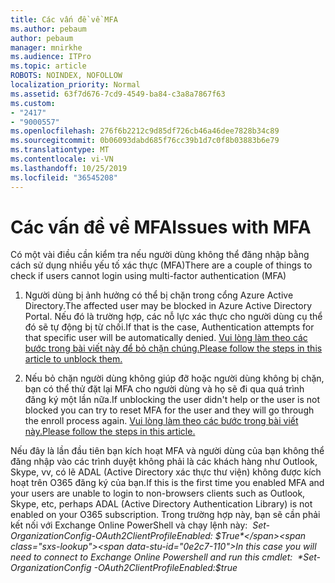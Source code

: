 ```yaml
---
title: Các vấn đề về MFA
ms.author: pebaum
author: pebaum
manager: mnirkhe
ms.audience: ITPro
ms.topic: article
ROBOTS: NOINDEX, NOFOLLOW
localization_priority: Normal
ms.assetid: 63f7d676-7cd9-4549-ba84-c3a8a7867f63
ms.custom:
- "2417"
- "9000557"
ms.openlocfilehash: 276f6b2212c9d85df726cb46a46dee7828b34c89
ms.sourcegitcommit: 0b06093dabd685f76cc39b1d7c0f8b03883b6e79
ms.translationtype: MT
ms.contentlocale: vi-VN
ms.lasthandoff: 10/25/2019
ms.locfileid: "36545208"
---
```

# <a name="issues-with-mfa"></a><span data-ttu-id="0e2c7-102">Các vấn đề về MFA</span><span class="sxs-lookup"><span data-stu-id="0e2c7-102">Issues with MFA</span></span>
<span data-ttu-id="0e2c7-103">Có một vài điều cần kiểm tra nếu người dùng không thể đăng nhập bằng cách sử dụng nhiều yếu tố xác thực (MFA)</span><span class="sxs-lookup"><span data-stu-id="0e2c7-103">There are a couple of things to check if users cannot login using multi-factor authentication (MFA)</span></span>

1. <span data-ttu-id="0e2c7-104">Người dùng bị ảnh hưởng có thể bị chặn trong cổng Azure Active Directory.</span><span class="sxs-lookup"><span data-stu-id="0e2c7-104">The affected user may be blocked in Azure Active Directory Portal.</span></span> <span data-ttu-id="0e2c7-105">Nếu đó là trường hợp, các nỗ lực xác thực cho người dùng cụ thể đó sẽ tự động bị từ chối.</span><span class="sxs-lookup"><span data-stu-id="0e2c7-105">If that is the case, Authentication attempts for that specific user will be automatically denied.</span></span> [<span data-ttu-id="0e2c7-106">Vui lòng làm theo các bước trong bài viết này để bỏ chặn chúng.</span><span class="sxs-lookup"><span data-stu-id="0e2c7-106">Please follow the steps in this article to unblock them.</span></span>](https://docs.microsoft.com/azure/active-directory/authentication/howto-mfa-mfasettings#block-and-unblock-users)

2. <span data-ttu-id="0e2c7-107">Nếu bỏ chặn người dùng không giúp đỡ hoặc người dùng không bị chặn, bạn có thể thử đặt lại MFA cho người dùng và họ sẽ đi qua quá trình đăng ký một lần nữa.</span><span class="sxs-lookup"><span data-stu-id="0e2c7-107">If unblocking the user didn't help or the user is not blocked you can try to reset MFA for the user and they will go through the enroll process again.</span></span> [<span data-ttu-id="0e2c7-108">Vui lòng làm theo các bước trong bài viết này.</span><span class="sxs-lookup"><span data-stu-id="0e2c7-108">Please follow the steps in this article.</span></span>](https://docs.microsoft.com/azure/active-directory/authentication/howto-mfa-userdevicesettings#require-users-to-provide-contact-methods-again)

<span data-ttu-id="0e2c7-109">Nếu đây là lần đầu tiên bạn kích hoạt MFA và người dùng của bạn không thể đăng nhập vào các trình duyệt không phải là các khách hàng như Outlook, Skype, vv, có lẽ ADAL (Active Directory xác thực thư viện) không được kích hoạt trên O365 đăng ký của bạn.</span><span class="sxs-lookup"><span data-stu-id="0e2c7-109">If this is the first time you enabled MFA and your users are unable to login to non-browsers clients such as Outlook, Skype, etc, perhaps ADAL (Active Directory Authentication Library) is not enabled on your O365 subscription.</span></span> <span data-ttu-id="0e2c7-110">Trong trường hợp này, bạn sẽ cần phải kết nối với Exchange Online PowerShell và chạy lệnh này:  *Set-OrganizationConfig-OAuth2ClientProfileEnabled: $True*</span><span class="sxs-lookup"><span data-stu-id="0e2c7-110">In this case you will need to connect to Exchange Online Powershell and run this cmdlet:  *Set-OrganizationConfig -OAuth2ClientProfileEnabled:$true*</span></span>
